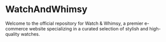 # WatchAndWhimsy
Welcome to the official repository for Watch &amp; Whimsy, a premier e-commerce website specializing in a curated selection of stylish and high-quality watches. 
